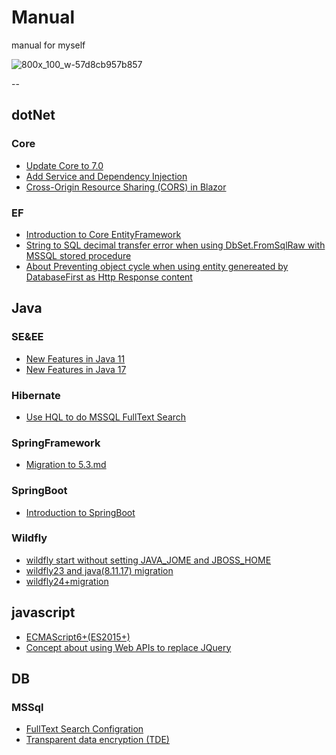 # Manual
manual for myself

![800x_100_w-57d8cb957b857](https://user-images.githubusercontent.com/30335993/185799832-950abde4-5847-4228-a952-08d3c2a54723.jpg)

--

## dotNet

### Core

* [Update Core to 7.0](https://github.com/AngusPrimeYang/Manual/blob/main/dotNet/Core/update%20Core%20to%207.0.md)
* [Add Service and Dependency Injection](https://github.com/AngusPrimeYang/Manual/blob/main/dotNet/Core/Add%20Service%20and%20Dependency%20Injection.md)
* [Cross-Origin Resource Sharing (CORS) in Blazor](https://github.com/AngusPrimeYang/Manual/blob/main/dotNet/Core/Cross-Origin%20Resource%20Sharing%20(CORS)%20in%20Blazor.md)

### EF

* [Introduction to Core EntityFramework](https://github.com/AngusPrimeYang/Manual/blob/main/dotNet/EF/Introduction%20to%20Core%20EntityFramework.md)
* [String to SQL decimal transfer error when using DbSet.FromSqlRaw with MSSQL stored procedure](https://github.com/AngusPrimeYang/Manual/blob/main/dotNet/EF/String%20to%20SQL%20decimal%20transfer%20error%20when%20using%20DbSet.FromSqlRaw%20with%20MSSQL%20stored%20procedure.md)
* [About Preventing object cycle when using entity genereated by DatabaseFirst as Http Response content](https://github.com/AngusPrimeYang/Manual/blob/main/dotNet/EF/About%20Preventing%20object%20cycle%20when%20using%20entity%20genereated%20by%20DatabaseFirst%20as%20Http%20Response%20content.md)

## Java

### SE&EE

* [New Features in Java 11](https://github.com/AngusPrimeYang/Manual/blob/main/Java/SE%26EE/New%20Features%20in%20Java%2011.md)
* [New Features in Java 17](https://github.com/AngusPrimeYang/Manual/blob/main/Java/SE%26EE/New%20Features%20in%20Java%2017.md)

### Hibernate

* [Use HQL to do MSSQL FullText Search](https://github.com/AngusPrimeYang/Manual/blob/main/Java/Hibernate/Use%20HQL%20to%20do%20MSSQL%20FullText%20Search.md)

### SpringFramework

* [Migration to 5.3.md](https://github.com/AngusPrimeYang/Manual/blob/main/Java/SpringFramework/Migration%20to%205.3.md)

### SpringBoot

* [Introduction to SpringBoot](https://github.com/AngusPrimeYang/Manual/blob/main/Java/SpringBoot/Introduction%20to%20SpringBoot.md)

### Wildfly

* [wildfly start without setting JAVA_JOME and JBOSS_HOME](https://github.com/AngusPrimeYang/Manual/blob/main/Java/wildfly/wildfly%20start%20without%20setting%20JAVA_JOME%20and%20JBOSS_HOME.md)
* [wildfly23 and java(8.11.17) migration](https://github.com/AngusPrimeYang/Manual/blob/main/Java/wildfly/wildfly23%20and%20java(8.11.17)%20migration.md)
* [wildfly24+migration](https://github.com/AngusPrimeYang/Manual/blob/main/Java/wildfly/wildfly24+migration.md)

## javascript

* [ECMAScript6+(ES2015+)](https://github.com/AngusPrimeYang/Manual/blob/main/javascript/ECMAScript6%2B(ES2015%2B).md)
* [Concept about using Web APIs to replace JQuery](https://github.com/AngusPrimeYang/Manual/blob/main/javascript/Concept%20about%20using%20Web%20APIs%20to%20replace%20JQuery.md)

## DB

### MSSql

* [FullText Search Configration](https://github.com/AngusPrimeYang/Manual/blob/main/DB/MSSqlServer/FullText%20Search%20Configration.md)
* [Transparent data encryption (TDE)](https://github.com/AngusPrimeYang/Manual/blob/main/DB/MSSqlServer/Transparent%20data%20encryption%20(TDE).md)
